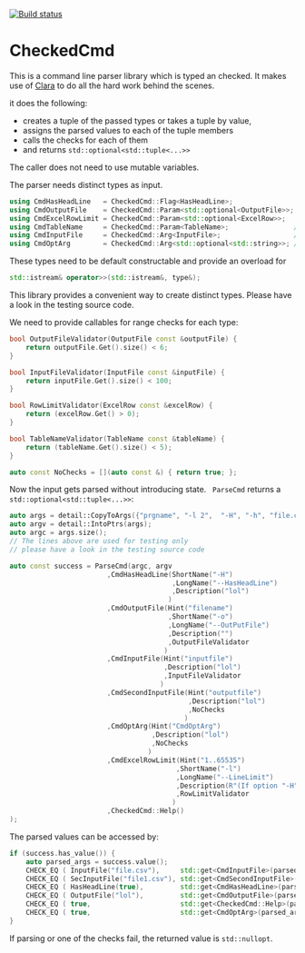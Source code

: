 [![Build status](https://ci.appveyor.com/api/projects/status/github/ferkulat/CheckedCmd?brach=master&svg=true)](https://ci.appveyor.com/project/ferkulat/CheckedCmd)

# CheckedCmd

This is a command line parser library which is typed an checked. It makes use of [Clara](https://github.com/catchorg/Clara) to do all the hard work behind the scenes.

it does the following: 
* creates a tuple of the passed types or takes a tuple by value,
* assigns the parsed values to each of the tuple members
* calls the checks for each of them
* and returns ```std::optional<std::tuple<...>>```

The caller does not need to use mutable variables.

The parser needs distinct types as input.
```c++
using CmdHasHeadLine   = CheckedCmd::Flag<HasHeadLine>;                //optional  
using CmdOutputFile    = CheckedCmd::Param<std::optional<OutputFile>>; //optional
using CmdExcelRowLimit = CheckedCmd::Param<std::optional<ExcelRow>>;
using CmdTableName     = CheckedCmd::Param<TableName>;                //required
using CmdInputFile     = CheckedCmd::Arg<InputFile>;                  //required
using CmdOptArg        = CheckedCmd::Arg<std::optional<std::string>>; //optional
```
These types need to be default constructable and provide an overload for 
```c++
std::istream& operator>>(std::istream&, type&);
``` 
This library provides a convenient way to create distinct types.
Please have a look in the testing source code.
 
We need to provide callables for range checks for each type:
```c++
bool OutputFileValidator(OutputFile const &outputFile) {
    return outputFile.Get().size() < 6;
}

bool InputFileValidator(InputFile const &inputFile) {
    return inputFile.Get().size() < 100;
}

bool RowLimitValidator(ExcelRow const &excelRow) {
    return (excelRow.Get() > 0);
}

bool TableNameValidator(TableName const &tableName) {
    return (tableName.Get().size() < 5);
}

auto const NoChecks = [](auto const &) { return true; };
```

Now the input gets parsed without introducing state.
``` ParseCmd``` returns a ```std::optional<std::tuple<...>>```:
```c++
auto args = detail::CopyToArgs({"prgname", "-l 2",  "-H", "-h", "file.csv", "file1.csv", "string"});
auto argv = detail::IntoPtrs(args);
auto argc = args.size();
// The lines above are used for testing only
// please have a look in the testing source code

auto const success = ParseCmd(argc, argv
                        ,CmdHasHeadLine(ShortName("-H")
                                        ,LongName("--HasHeadLine")
                                        ,Description("lol")
                                       )
                        ,CmdOutputFile(Hint("filename")
                                       ,ShortName("-o")
                                       ,LongName("--OutPutFile")
                                       ,Description("")
                                       ,OutputFileValidator
                                      )
                        ,CmdInputFile(Hint("inputfile")
                                      ,Description("lol")
                                      ,InputFileValidator
                                     )
                        ,CmdSecondInputFile(Hint("outputfile")
                                            ,Description("lol")
                                            ,NoChecks
                                           )
                        ,CmdOptArg(Hint("CmdOptArg")
                                   ,Description("lol")
                                   ,NoChecks
                                  )
                        ,CmdExcelRowLimit(Hint("1..65535")
                                         ,ShortName("-l")
                                         ,LongName("--LineLimit")
                                         ,Description(R"(If option "-H" is set, the minimum allowed value is 2.)")
                                         ,RowLimitValidator
                                        )
                        ,CheckedCmd::Help()
);

```
The parsed values can be accessed by:
```c++
if (success.has_value()) {
    auto parsed_args = success.value();
    CHECK_EQ ( InputFile("file.csv"),     std::get<CmdInputFile>(parsed_args).value());
    CHECK_EQ ( SecInputFile("file1.csv"), std::get<CmdSecondInputFile>(parsed_args).value());
    CHECK_EQ ( HasHeadLine(true),         std::get<CmdHasHeadLine>(parsed_args).value());
    CHECK_EQ ( OutputFile("lol"),         std::get<CmdOutputFile>(parsed_args).value_or(OutputFile("lol")));
    CHECK_EQ ( true,                      std::get<CheckedCmd::Help>(parsed_args).value());
    CHECK_EQ ( true,                      std::get<CmdOptArg>(parsed_args).value().has_value());
}
```
If parsing or one of the checks fail, the returned value is ```std::nullopt```.
 
